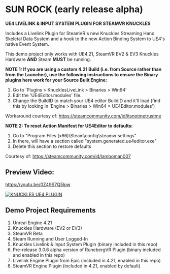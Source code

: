 # SUN ROCK (early release alpha)
**UE4 LIVELINK &amp; INPUT SYSTEM PLUGIN FOR STEAMVR KNUCKLES**

Includes a Livelink Plugin for SteamVR's new Knuckles Streaming Hand Skeletal Data System and a hook to the new Action Binding System to UE4's native Event System.

This demo project only works with UE4.21, SteamVR EV2 & EV3 Knuckles Hardware **AND** Steam **MUST** be running.

**NOTE 1: If you are using a custom 4.21 Build (i.e. from Source rather than from the Launcher), use the following instructions to ensure the Binary plugins here work for your Source Built Engine:**

1. Go to 'Plugins > KnucklesLiveLink > Binaries > Win64' 
2. Edit the 'UE4Editor.modules' file. 
3. Change the BuildID to match your UE4 editor BuildID and it'll load (find this by looking in 'Engine > Binaries > Win64 > UE4Editor.modules')

Workaround courtesy of: https://steamcommunity.com/id/itsnotmetrustme

**NOTE 2: To reset Action Manifest for UE4Editor to defaults:**

1. Go to "Program Files (x86)\Steam\config\steamvr.settings"
2. In there, will have a section called "system.generated.ue4editor.exe"
3. Delete this section to restore defaults 

Courtesy of: https://steamcommunity.com/id/lamboman007

## Preview Video:
https://youtu.be/0Z49S7Q5lpw

[![KNUCKLES UE4 PLUGIN](http://img.youtube.com/vi/DDu5W_b88N0/0.jpg)](http://www.youtube.com/watch?v=DDu5W_b88N0 "Knuckles UE4 Plugin Overview")

## Demo Project Requirements

1. Unreal Engine 4.21
2. Knuckles Hardware (EV2 or EV3)
3. SteamVR Beta
4. Steam Running and User Logged-In
5. Knuckles Livelink & Input System Plugin (binary included in this repo)
6. Pre-release 3.0.6 alpha version of RunebergVR Plugin (binary included and enabled in this repo)
7. Livelink Engine Plugin from Epic (included in 4.21, enabled in this repo)
8. SteamVR Engine Plugin (included in 4.21, enabled by default)

